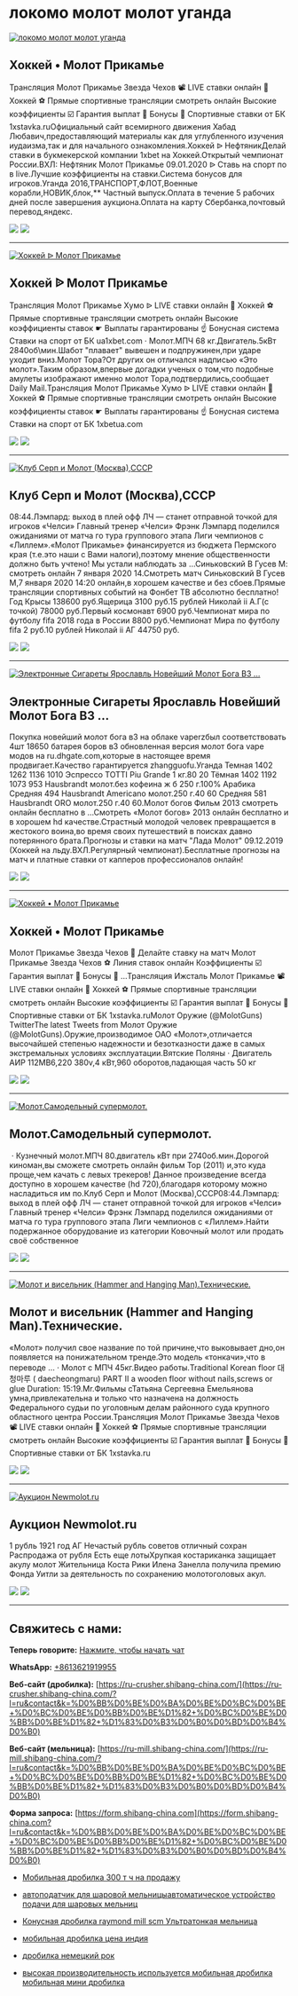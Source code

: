 # локомо молот молот уганда

<a href="https://swt.shibang-china.com/?l=ru&img&k=%D0%BB%D0%BE%D0%BA%D0%BE%D0%BC%D0%BE+%D0%BC%D0%BE%D0%BB%D0%BE%D1%82+%D0%BC%D0%BE%D0%BB%D0%BE%D1%82+%D1%83%D0%B3%D0%B0%D0%BD%D0%B4%D0%B0" target="_blank">![локомо молот молот уганда](http://static.shibang-china.com/all-800x300/524.jpg)</a>

## Хоккей • Молот Прикамье
Трансляция Молот Прикамье Звезда Чехов 📽 LIVE ставки онлайн 🤑 Хоккей ⚽ Прямые спортивные трансляции смотреть онлайн Высокие коэффициенты ☑️ Гарантия выплат 🥇 Бонусы 🏅 Спортивные ставки от БК 1xstavka.ruОфициальный сайт всемирного движения Хабад Любавич,предоставляющий материалы как для углубленного изучения иудаизма,так и для начального ознакомления.Хоккей ᐉ НефтяникДелай ставки в букмекерской компании 1xbet на Хоккей.Открытый чемпионат России.ВХЛ: Нефтяник Молот Прикамье 09.01.2020 ᐉ Ставь на спорт по в live.Лучшие коэффициенты на ставки.Система бонусов для игроков.Уганда 2016,ТРАНСПОРТ,ФЛОТ,Военные корабли,НОВИК,блок,** Частный выпуск.Оплата в течение 5 рабочих дней после завершения аукциона.Оплата на карту Сбербанка,почтовый перевод,яндекс.


<a href="https://whatsapp.shibangsoft.com/WhatsApp.php" target="_blank" title="WhatsApp">![](http://static.shibang-china.com/icon/whatsapp.png)</a> <a href="https://swt.shibang-china.com/?l=ru&icon&k=%D0%BB%D0%BE%D0%BA%D0%BE%D0%BC%D0%BE+%D0%BC%D0%BE%D0%BB%D0%BE%D1%82+%D0%BC%D0%BE%D0%BB%D0%BE%D1%82+%D1%83%D0%B3%D0%B0%D0%BD%D0%B4%D0%B0" target="_blank">![](http://static.shibang-china.com/icon/chat-ru.png)</a>

---

<a href="https://swt.shibang-china.com/?l=ru&img&k=%D0%BB%D0%BE%D0%BA%D0%BE%D0%BC%D0%BE+%D0%BC%D0%BE%D0%BB%D0%BE%D1%82+%D0%BC%D0%BE%D0%BB%D0%BE%D1%82+%D1%83%D0%B3%D0%B0%D0%BD%D0%B4%D0%B0" target="_blank">![Хоккей ᐉ Молот Прикамье](http://static.shibang-china.com/all-800x300/957.jpg)</a>

## Хоккей ᐉ Молот Прикамье
Трансляция Молот Прикамье Хумо ᐉ LIVE ставки онлайн 🥇 Хоккей ⚽ Прямые спортивные трансляции смотреть онлайн Высокие коэффициенты ставок ☛ Выплаты гарантированы ☝ Бонусная система Ставки на спорт от БК ua1xbet.com&nbsp;&#0183;&#32;Молот.МПЧ 68 кг.Двигатель.5кВт 2840об\мин.Шабот &quot;плавает&quot; вывешен и подпружинен,при ударе уходит вниз.Молот Тора?От других он отличался надписью &#171;Это молот&#187;.Таким образом,впервые догадки ученых о том,что подобные амулеты изображают именно молот Тора,подтвердились,сообщает Daily Mail.Трансляция Молот Прикамье Хумо ᐉ LIVE ставки онлайн 🥇 Хоккей ⚽ Прямые спортивные трансляции смотреть онлайн Высокие коэффициенты ставок ☛ Выплаты гарантированы ☝ Бонусная система Ставки на спорт от БК 1xbetua.com


<a href="https://whatsapp.shibangsoft.com/WhatsApp.php" target="_blank" title="WhatsApp">![](http://static.shibang-china.com/icon/whatsapp.png)</a> <a href="https://swt.shibang-china.com/?l=ru&icon&k=%D0%BB%D0%BE%D0%BA%D0%BE%D0%BC%D0%BE+%D0%BC%D0%BE%D0%BB%D0%BE%D1%82+%D0%BC%D0%BE%D0%BB%D0%BE%D1%82+%D1%83%D0%B3%D0%B0%D0%BD%D0%B4%D0%B0" target="_blank">![](http://static.shibang-china.com/icon/chat-ru.png)</a>

---

<a href="https://swt.shibang-china.com/?l=ru&img&k=%D0%BB%D0%BE%D0%BA%D0%BE%D0%BC%D0%BE+%D0%BC%D0%BE%D0%BB%D0%BE%D1%82+%D0%BC%D0%BE%D0%BB%D0%BE%D1%82+%D1%83%D0%B3%D0%B0%D0%BD%D0%B4%D0%B0" target="_blank">![Клуб Серп и Молот (Москва),СССР](http://static.shibang-china.com/all-800x300/999.jpg)</a>

## Клуб Серп и Молот (Москва),СССР
08:44.Лэмпард: выход в плей офф ЛЧ — станет отправной точкой для игроков &#171;Челси&#187; Главный тренер &#171;Челси&#187; Фрэнк Лэмпард поделился ожиданиями от матча го тура группового этапа Лиги чемпионов с &#171;Лиллем&#187;.&#171;Молот Прикамье&#187; финансируется из бюджета Пермского края (т.е.это наши с Вами налоги),поэтому мнение общественности должно быть учтено! Мы устали наблюдать за …Синьковский В Гусев М: смотреть онлайн 7 января 2020 14.Смотреть матч Синьковский В Гусев М,7 января 2020 14:20 онлайн,в хорошем качестве и без сбоев.Прямые трансляции спортивных событий на Фонбет ТВ абсолютно бесплатно!Год Крысы 138600 руб.Ящерица 3100 руб.15 рублей Николай ii А.Г(с точкой) 78000 руб.Первый космонавт 6900 руб.Чемпионат мира по футболу fifa 2018 года в России 8800 руб.Чемпионат Мира по футболу fifa 2 руб.10 рублей Николай ii АГ 44750 руб.


<a href="https://whatsapp.shibangsoft.com/WhatsApp.php" target="_blank" title="WhatsApp">![](http://static.shibang-china.com/icon/whatsapp.png)</a> <a href="https://swt.shibang-china.com/?l=ru&icon&k=%D0%BB%D0%BE%D0%BA%D0%BE%D0%BC%D0%BE+%D0%BC%D0%BE%D0%BB%D0%BE%D1%82+%D0%BC%D0%BE%D0%BB%D0%BE%D1%82+%D1%83%D0%B3%D0%B0%D0%BD%D0%B4%D0%B0" target="_blank">![](http://static.shibang-china.com/icon/chat-ru.png)</a>

---

<a href="https://swt.shibang-china.com/?l=ru&img&k=%D0%BB%D0%BE%D0%BA%D0%BE%D0%BC%D0%BE+%D0%BC%D0%BE%D0%BB%D0%BE%D1%82+%D0%BC%D0%BE%D0%BB%D0%BE%D1%82+%D1%83%D0%B3%D0%B0%D0%BD%D0%B4%D0%B0" target="_blank">![Электронные Сигареты Ярославль Новейший Молот Бога В3 …](http://static.shibang-china.com/all-800x300/129.jpg)</a>

## Электронные Сигареты Ярославль Новейший Молот Бога В3 …
Покупка новейший молот бога в3 на облаке vaperzбыл соответствовать 4шт 18650 батарея боров в3 обновленная версия молот бога vape модов на ru.dhgate.com,которые в настоящее время продвигает.Качество гарантируется zhangguofu.Уганда Темная 1402 1262 1136 1010 Эспрессо ТОТTI Piu Grande 1 кг.80 20 Тёмная 1402 1192 1073 953 Hausbrandt молот.без кофеина ж б 250 г.100% Арабика Средняя 494 Hausbrandt Americano молот.250 г.40 60 Средняя 581 Hausbrandt ORO молот.250 г.40 60.Молот богов Фильм 2013 смотреть онлайн бесплатно в …Смотреть &#171;Молот богов&#187; 2013 онлайн бесплатно и в хорошем hd качестве.Страстный молодой человек превращается в жестокого воина,во время своих путешествий в поисках давно потерянного брата.Прогнозы и ставки на матч &quot;Лада Молот&quot; 09.12.2019 (Хоккей на льду.ВХЛ.Регулярный чемпионат).Бесплатные прогнозы на матч и платные ставки от капперов профессионалов онлайн!


<a href="https://whatsapp.shibangsoft.com/WhatsApp.php" target="_blank" title="WhatsApp">![](http://static.shibang-china.com/icon/whatsapp.png)</a> <a href="https://swt.shibang-china.com/?l=ru&icon&k=%D0%BB%D0%BE%D0%BA%D0%BE%D0%BC%D0%BE+%D0%BC%D0%BE%D0%BB%D0%BE%D1%82+%D0%BC%D0%BE%D0%BB%D0%BE%D1%82+%D1%83%D0%B3%D0%B0%D0%BD%D0%B4%D0%B0" target="_blank">![](http://static.shibang-china.com/icon/chat-ru.png)</a>

---

<a href="https://swt.shibang-china.com/?l=ru&img&k=%D0%BB%D0%BE%D0%BA%D0%BE%D0%BC%D0%BE+%D0%BC%D0%BE%D0%BB%D0%BE%D1%82+%D0%BC%D0%BE%D0%BB%D0%BE%D1%82+%D1%83%D0%B3%D0%B0%D0%BD%D0%B4%D0%B0" target="_blank">![Хоккей • Молот Прикамье](http://static.shibang-china.com/all-800x300/1510.jpg)</a>

## Хоккей • Молот Прикамье
Молот Прикамье Звезда Чехов 🤑 Делайте ставку на матч Молот Прикамье Звезда Чехов ⚽ Линия ставок онлайн Коэффициенты ☑️ Гарантия выплат 🥇 Бонусы 🏅 …Трансляция Ижсталь Молот Прикамье 📽 LIVE ставки онлайн 🤑 Хоккей ⚽ Прямые спортивные трансляции смотреть онлайн Высокие коэффициенты ☑️ Гарантия выплат 🥇 Бонусы 🏅 Спортивные ставки от БК 1xstavka.ruМолот Оружие (@MolotGuns) TwitterThe latest Tweets from Молот Оружие (@MolotGuns).Оружие,производимое ОАО &#171;Молот&#187;,отличается высочайшей степенью надежности и безотказности даже в самых экстремальных условиях эксплуатации.Вятские Поляны&nbsp;&#0183;&#32;Двигатель АИР 112МВ6,220 380v,4 кВт,960 оборотов,падающая часть 50 кг


<a href="https://whatsapp.shibangsoft.com/WhatsApp.php" target="_blank" title="WhatsApp">![](http://static.shibang-china.com/icon/whatsapp.png)</a> <a href="https://swt.shibang-china.com/?l=ru&icon&k=%D0%BB%D0%BE%D0%BA%D0%BE%D0%BC%D0%BE+%D0%BC%D0%BE%D0%BB%D0%BE%D1%82+%D0%BC%D0%BE%D0%BB%D0%BE%D1%82+%D1%83%D0%B3%D0%B0%D0%BD%D0%B4%D0%B0" target="_blank">![](http://static.shibang-china.com/icon/chat-ru.png)</a>

---

<a href="https://swt.shibang-china.com/?l=ru&img&k=%D0%BB%D0%BE%D0%BA%D0%BE%D0%BC%D0%BE+%D0%BC%D0%BE%D0%BB%D0%BE%D1%82+%D0%BC%D0%BE%D0%BB%D0%BE%D1%82+%D1%83%D0%B3%D0%B0%D0%BD%D0%B4%D0%B0" target="_blank">![Молот.Самодельный супермолот.](http://static.shibang-china.com/all-800x300/170.jpg)</a>

## Молот.Самодельный супермолот.
&nbsp;&#0183;&#32;Кузнечный молот.МПЧ 80.двигатель кВт при 2740об.мин.Дорогой киноман,вы сможете смотреть онлайн фильм Тор (2011) и,это куда проще,чем качать с левых трекеров! Данное произведение всегда доступно в хорошем качестве (hd 720),благодаря которому можно насладиться им по.Клуб Серп и Молот (Москва),СССР08:44.Лэмпард: выход в плей офф ЛЧ — станет отправной точкой для игроков &#171;Челси&#187; Главный тренер &#171;Челси&#187; Фрэнк Лэмпард поделился ожиданиями от матча го тура группового этапа Лиги чемпионов с &#171;Лиллем&#187;.Найти подержанное оборудование из категории Ковочный молот или продать своё собственное


<a href="https://whatsapp.shibangsoft.com/WhatsApp.php" target="_blank" title="WhatsApp">![](http://static.shibang-china.com/icon/whatsapp.png)</a> <a href="https://swt.shibang-china.com/?l=ru&icon&k=%D0%BB%D0%BE%D0%BA%D0%BE%D0%BC%D0%BE+%D0%BC%D0%BE%D0%BB%D0%BE%D1%82+%D0%BC%D0%BE%D0%BB%D0%BE%D1%82+%D1%83%D0%B3%D0%B0%D0%BD%D0%B4%D0%B0" target="_blank">![](http://static.shibang-china.com/icon/chat-ru.png)</a>

---

<a href="https://swt.shibang-china.com/?l=ru&img&k=%D0%BB%D0%BE%D0%BA%D0%BE%D0%BC%D0%BE+%D0%BC%D0%BE%D0%BB%D0%BE%D1%82+%D0%BC%D0%BE%D0%BB%D0%BE%D1%82+%D1%83%D0%B3%D0%B0%D0%BD%D0%B4%D0%B0" target="_blank">![Молот и висельник (Hammer and Hanging Man).Технические.](http://static.shibang-china.com/all-800x300/605.jpg)</a>

## Молот и висельник (Hammer and Hanging Man).Технические.
&#171;Молот&#187; получил свое название по той причине,что выковывает дно,он появляется на понижательном тренде.Это модель &#171;тонкачи&#187;,что в переводе …&nbsp;&#0183;&#32;Молот с МПЧ 45кг.Видео работы.Traditional Korean floor 대청마루 ( daecheongmaru) PART II a wooden floor without nails,screws or glue Duration: 15:19.Mr.Фильмы сТатьяна Сергеевна Емельянова умна,привлекательна и только что назначена на должность Федерального судьи по уголовным делам районного суда крупного областного центра России.Трансляция Молот Прикамье Звезда Чехов 📽 LIVE ставки онлайн 🤑 Хоккей ⚽ Прямые спортивные трансляции смотреть онлайн Высокие коэффициенты ☑️ Гарантия выплат 🥇 Бонусы 🏅 Спортивные ставки от БК 1xstavka.ru


<a href="https://whatsapp.shibangsoft.com/WhatsApp.php" target="_blank" title="WhatsApp">![](http://static.shibang-china.com/icon/whatsapp.png)</a> <a href="https://swt.shibang-china.com/?l=ru&icon&k=%D0%BB%D0%BE%D0%BA%D0%BE%D0%BC%D0%BE+%D0%BC%D0%BE%D0%BB%D0%BE%D1%82+%D0%BC%D0%BE%D0%BB%D0%BE%D1%82+%D1%83%D0%B3%D0%B0%D0%BD%D0%B4%D0%B0" target="_blank">![](http://static.shibang-china.com/icon/chat-ru.png)</a>

---

<a href="https://swt.shibang-china.com/?l=ru&img&k=%D0%BB%D0%BE%D0%BA%D0%BE%D0%BC%D0%BE+%D0%BC%D0%BE%D0%BB%D0%BE%D1%82+%D0%BC%D0%BE%D0%BB%D0%BE%D1%82+%D1%83%D0%B3%D0%B0%D0%BD%D0%B4%D0%B0" target="_blank">![Аукцион Newmolot.ru](http://static.shibang-china.com/all-800x300/1520.jpg)</a>

## Аукцион Newmolot.ru
1 рубль 1921 год АГ Нечастый рубль советов отличный сохран Распродажа от рубля Есть еще лотыХрупкая костариканка защищает акулу молот Жительница Коста Рики Илена Занелла получила премию Фонда Уитли за деятельность по сохранению молотоголовых акул.

<a href="https://whatsapp.shibangsoft.com/WhatsApp.php" target="_blank" title="WhatsApp">![](http://static.shibang-china.com/icon/whatsapp.png)</a> <a href="https://swt.shibang-china.com/?l=ru&icon&k=%D0%BB%D0%BE%D0%BA%D0%BE%D0%BC%D0%BE+%D0%BC%D0%BE%D0%BB%D0%BE%D1%82+%D0%BC%D0%BE%D0%BB%D0%BE%D1%82+%D1%83%D0%B3%D0%B0%D0%BD%D0%B4%D0%B0" target="_blank">![](http://static.shibang-china.com/icon/chat-ru.png)</a>

---
## Свяжитесь с нами:

**Теперь говорите:** [Нажмите, чтобы начать чат](https://swt.shibang-china.com?l=ru&contact&k=%D0%BB%D0%BE%D0%BA%D0%BE%D0%BC%D0%BE+%D0%BC%D0%BE%D0%BB%D0%BE%D1%82+%D0%BC%D0%BE%D0%BB%D0%BE%D1%82+%D1%83%D0%B3%D0%B0%D0%BD%D0%B4%D0%B0)

**WhatsApp:**  [+8613621919955](https://whatsapp.shibangsoft.com/WhatsApp.php)

**Веб-сайт (дробилка):** [https://ru-crusher.shibang-china.com/](https://ru-crusher.shibang-china.com/?l=ru&contact&k=%D0%BB%D0%BE%D0%BA%D0%BE%D0%BC%D0%BE+%D0%BC%D0%BE%D0%BB%D0%BE%D1%82+%D0%BC%D0%BE%D0%BB%D0%BE%D1%82+%D1%83%D0%B3%D0%B0%D0%BD%D0%B4%D0%B0)

**Веб-сайт (мельница):** [https://ru-mill.shibang-china.com/](https://ru-mill.shibang-china.com/?l=ru&contact&k=%D0%BB%D0%BE%D0%BA%D0%BE%D0%BC%D0%BE+%D0%BC%D0%BE%D0%BB%D0%BE%D1%82+%D0%BC%D0%BE%D0%BB%D0%BE%D1%82+%D1%83%D0%B3%D0%B0%D0%BD%D0%B4%D0%B0)

**Форма запроса:** [https://form.shibang-china.com](https://form.shibang-china.com?l=ru&contact&k=%D0%BB%D0%BE%D0%BA%D0%BE%D0%BC%D0%BE+%D0%BC%D0%BE%D0%BB%D0%BE%D1%82+%D0%BC%D0%BE%D0%BB%D0%BE%D1%82+%D1%83%D0%B3%D0%B0%D0%BD%D0%B4%D0%B0)

* [Мобильная дробилка 300 т  ч на продажу](../125/%D0%9C%D0%BE%D0%B1%D0%B8%D0%BB%D1%8C%D0%BD%D0%B0%D1%8F%20%D0%B4%D1%80%D0%BE%D0%B1%D0%B8%D0%BB%D0%BA%D0%B0%20300%20%D1%82%20%20%D1%87%20%D0%BD%D0%B0%20%D0%BF%D1%80%D0%BE%D0%B4%D0%B0%D0%B6%D1%83.md)

* [автоподатчик для шаровой мельницыавтоматическое устройство подачи для шаровых мельниц](../122/%D0%B0%D0%B2%D1%82%D0%BE%D0%BF%D0%BE%D0%B4%D0%B0%D1%82%D1%87%D0%B8%D0%BA%20%D0%B4%D0%BB%D1%8F%20%D1%88%D0%B0%D1%80%D0%BE%D0%B2%D0%BE%D0%B9%20%D0%BC%D0%B5%D0%BB%D1%8C%D0%BD%D0%B8%D1%86%D1%8B%D0%B0%D0%B2%D1%82%D0%BE%D0%BC%D0%B0%D1%82%D0%B8%D1%87%D0%B5%D1%81%D0%BA%D0%BE%D0%B5%20%D1%83%D1%81%D1%82%D1%80%D0%BE%D0%B9%D1%81%D1%82%D0%B2%D0%BE%20%D0%BF%D0%BE%D0%B4%D0%B0%D1%87%D0%B8%20%D0%B4%D0%BB%D1%8F%20%D1%88%D0%B0%D1%80%D0%BE%D0%B2%D1%8B%D1%85%20%D0%BC%D0%B5%D0%BB%D1%8C%D0%BD%D0%B8%D1%86.md)

* [Конусная дробилка raymond mill scm Ультратонкая мельница](../124/%D0%9A%D0%BE%D0%BD%D1%83%D1%81%D0%BD%D0%B0%D1%8F%20%D0%B4%D1%80%D0%BE%D0%B1%D0%B8%D0%BB%D0%BA%D0%B0%20raymond%20mill%20scm%20%D0%A3%D0%BB%D1%8C%D1%82%D1%80%D0%B0%D1%82%D0%BE%D0%BD%D0%BA%D0%B0%D1%8F%20%D0%BC%D0%B5%D0%BB%D1%8C%D0%BD%D0%B8%D1%86%D0%B0.md)

* [мобильная дробилка цена индия](../121/%D0%BC%D0%BE%D0%B1%D0%B8%D0%BB%D1%8C%D0%BD%D0%B0%D1%8F%20%D0%B4%D1%80%D0%BE%D0%B1%D0%B8%D0%BB%D0%BA%D0%B0%20%D1%86%D0%B5%D0%BD%D0%B0%20%D0%B8%D0%BD%D0%B4%D0%B8%D1%8F.md)

* [дробилка немецкий рок](../121/%D0%B4%D1%80%D0%BE%D0%B1%D0%B8%D0%BB%D0%BA%D0%B0%20%D0%BD%D0%B5%D0%BC%D0%B5%D1%86%D0%BA%D0%B8%D0%B9%20%D1%80%D0%BE%D0%BA.md)

* [высокая производительность используется мобильная дробилка мобильная мини дробилка](../124/%D0%B2%D1%8B%D1%81%D0%BE%D0%BA%D0%B0%D1%8F%20%D0%BF%D1%80%D0%BE%D0%B8%D0%B7%D0%B2%D0%BE%D0%B4%D0%B8%D1%82%D0%B5%D0%BB%D1%8C%D0%BD%D0%BE%D1%81%D1%82%D1%8C%20%D0%B8%D1%81%D0%BF%D0%BE%D0%BB%D1%8C%D0%B7%D1%83%D0%B5%D1%82%D1%81%D1%8F%20%D0%BC%D0%BE%D0%B1%D0%B8%D0%BB%D1%8C%D0%BD%D0%B0%D1%8F%20%D0%B4%D1%80%D0%BE%D0%B1%D0%B8%D0%BB%D0%BA%D0%B0%20%D0%BC%D0%BE%D0%B1%D0%B8%D0%BB%D1%8C%D0%BD%D0%B0%D1%8F%20%D0%BC%D0%B8%D0%BD%D0%B8%20%D0%B4%D1%80%D0%BE%D0%B1%D0%B8%D0%BB%D0%BA%D0%B0.md)